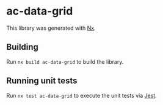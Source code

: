 # ac-data-grid

This library was generated with [Nx](https://nx.dev).

## Building

Run `nx build ac-data-grid` to build the library.

## Running unit tests

Run `nx test ac-data-grid` to execute the unit tests via [Jest](https://jestjs.io).
